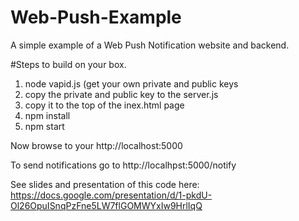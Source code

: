 # Web-Push-Example
A simple example of a Web Push Notification website and backend.

#Steps to build on your box.
1) node vapid.js (get your own private and public keys
2) copy the private and public key to the server.js
3) copy it to the top of the inex.html page
4) npm install
5) npm start

Now browse to your http://localhost:5000  

To send notifications go to http://localhpst:5000/notify

See slides and presentation of this code here: https://docs.google.com/presentation/d/1-pkdU-Ol26OpuISnqPzFne5LW7flGOMWYxIw9HrlIqQ